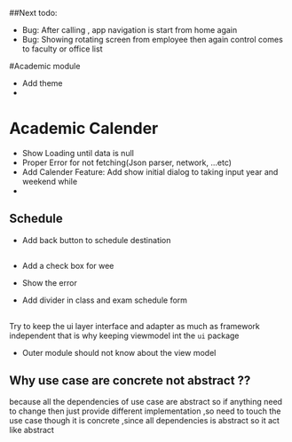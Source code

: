 ##Next todo:
- Bug: After calling , app navigation is start from home again
- Bug: Showing rotating screen from employee then again control comes to faculty or office list

#Academic module
- Add theme
- 

# Academic Calender
- Show Loading until data is null
- Proper Error for not fetching(Json parser, network, ...etc)
- Add Calender Feature: Add show initial dialog to taking input year and weekend while 
- 
## Schedule
- Add back button to schedule destination

##
- Add a check box for wee
- Show the  error

- Add divider in class and exam schedule form

##
Try to keep the ui layer interface and adapter as much as framework independent
that is why keeping viewmodel int the `ui` package

- Outer module should not know about the view model
## Why use case are concrete not abstract ??
because all the dependencies of use case are abstract so if anything need
to change then just provide different implementation ,so need to touch the 
use case though it is concrete ,since all dependencies is abstract so it 
act like abstract
